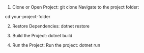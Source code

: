 1. Clone or Open Project:
git clone <your-repository-url>
Navigate to the project folder:

cd your-project-folder

2. Restore Dependencies:
dotnet restore

3. Build the Project:
dotnet build

4. Run the Project:
Run the project:
dotnet run

